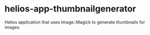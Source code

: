 helios-app-thumbnailgenerator
=============================

Helios application that uses Image::Magick to generate thumbnails for images.
